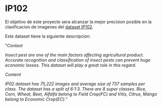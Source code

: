 # IP102

El objetivo de este proyecto sera alcanzar la mejor precision posible en la clasificacion de imagenes del [dataset IP102](https://www.kaggle.com/datasets/rtlmhjbn/ip02-dataset?select=val.txt).

Este dataset tiene la siguiente descripcion:

"*Context*

*Insect pest are one of the main factors affecting agricultural product. Accurate recognition and classification of insect pests can prevent huge economic losses. This dataset will play a great role in this regard.*

*Content*

*IP02 dataset has 75,222 images and average size of 737 samples per class. The dataset has a split of 6:1:3. There are 8 super classes. Rice, Corn, Wheat, Beet, Alfalfa belong to Field Crop(FC) and Vitis, Citrus, Mango belong to Economic Crop(EC).*"
